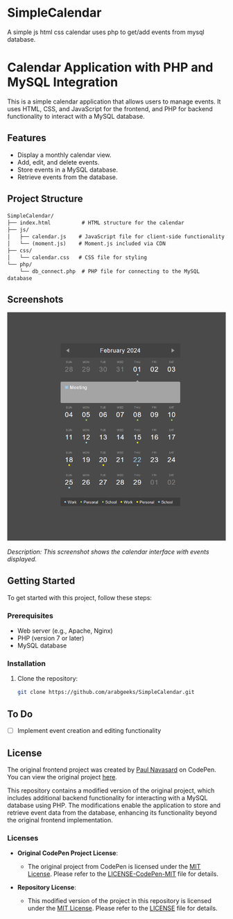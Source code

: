 # SimpleCalendar

A simple js html css calendar uses php to get/add events from mysql database.

# Calendar Application with PHP and MySQL Integration

This is a simple calendar application that allows users to manage events. It uses HTML, CSS, and JavaScript for the frontend, and PHP for backend functionality to interact with a MySQL database.

## Features

- Display a monthly calendar view.
- Add, edit, and delete events.
- Store events in a MySQL database.
- Retrieve events from the database.

## Project Structure

```
SimpleCalendar/
├── index.html          # HTML structure for the calendar
├── js/
│   ├── calendar.js    # JavaScript file for client-side functionality
│   └── (moment.js)    # Moment.js included via CDN
├── css/
│   └── calendar.css   # CSS file for styling
└── php/
    └── db_connect.php  # PHP file for connecting to the MySQL database
```

## Screenshots

![Calendar Interface](screenshots/1.png)

_Description: This screenshot shows the calendar interface with events displayed._

## Getting Started

To get started with this project, follow these steps:

### Prerequisites

- Web server (e.g., Apache, Nginx)
- PHP (version 7 or later)
- MySQL database

### Installation

1. Clone the repository:

   ```bash
   git clone https://github.com/arabgeeks/SimpleCalendar.git
   ```
## To Do

- [ ] Implement event creation and editing functionality

 ## License

The original frontend project was created by [Paul Navasard](https://codepen.io/peanav) on CodePen. You can view the original project [here](https://codepen.io/peanav/pen/xxKWzG).

This repository contains a modified version of the original project, which includes additional backend functionality for interacting with a MySQL database using PHP. The modifications enable the application to store and retrieve event data from the database, enhancing its functionality beyond the original frontend implementation.

### Licenses

- **Original CodePen Project License**:
  - The original project from CodePen is licensed under the [MIT License](https://opensource.org/licenses/MIT). Please refer to the [LICENSE-CodePen-MIT](LICENSE-CodePen-MIT) file for details.

- **Repository License**:
  - This modified version of the project in this repository is licensed under the [MIT License](https://opensource.org/licenses/MIT). Please refer to the [LICENSE](LICENSE) file for details.
